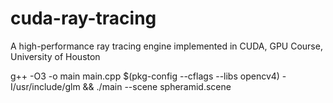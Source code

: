 # cuda-ray-tracing
A high-performance ray tracing engine implemented in CUDA, GPU Course, University of Houston


g++ -O3 -o main main.cpp $(pkg-config --cflags --libs opencv4) -I/usr/include/glm && ./main --scene spheramid.scene 